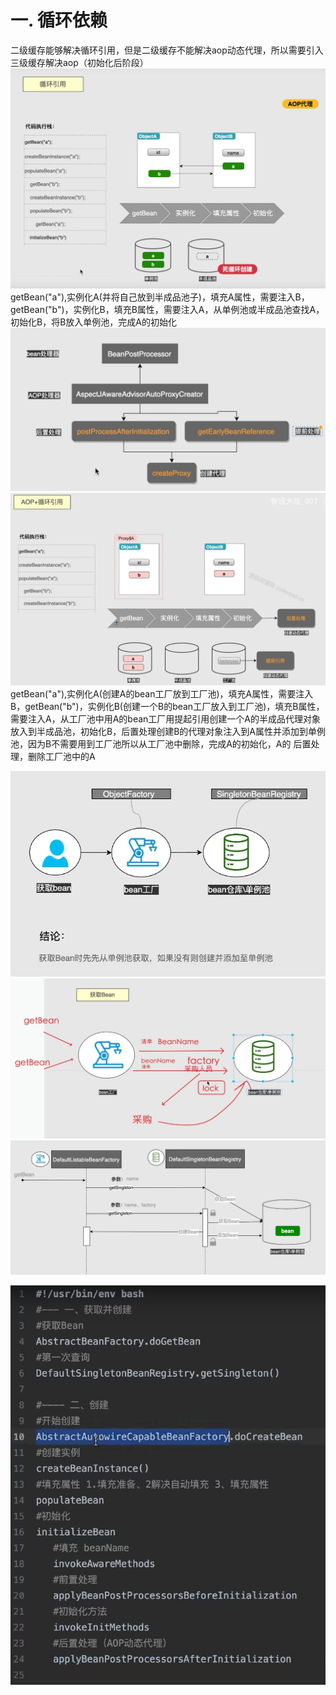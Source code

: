 
# 一. 循环依赖
二级缓存能够解决循环引用，但是二级缓存不能解决aop动态代理，所以需要引入三级缓存解决aop（初始化后阶段）
![二级缓存解决循环引用](pic/二级缓存解决循环引用.png)  
getBean("a"),实例化A(并将自己放到半成品池子)，填充A属性，需要注入B，getBean("b")，实例化B，填充B属性，需要注入A，从单例池或半成品池查找A，初始化B，将B放入单例池，完成A的初始化  
![aop代理对象创建类的结构关系](pic/aop代理对象创建类的结构关系.png)   
![AOP+循环引用](pic/AOP+循环引用.png)   
getBean("a"),实例化A(创建A的bean工厂放到工厂池)，填充A属性，需要注入B，getBean("b")，实例化B(创建一个B的bean工厂放入到工厂池)，填充B属性，需要注入A，从工厂池中用A的bean工厂用提起引用创建一个A的半成品代理对象放入到半成品池，初始化B，后置处理创建B的代理对象注入到A属性并添加到单例池，因为B不需要用到工厂池所以从工厂池中删除，完成A的初始化，A的
后置处理，删除工厂池中的A   

![创建Bean简单流程](pic/创建Bean简单流程.png)   
![获取Bean流程](pic/获取Bean流程.png)   
![获取Bean的类间流程图](pic/获取Bean的类间流程图.png)   

![获取和创建Bean中核心代码](pic/获取和创建Bean中核心代码.png)   
